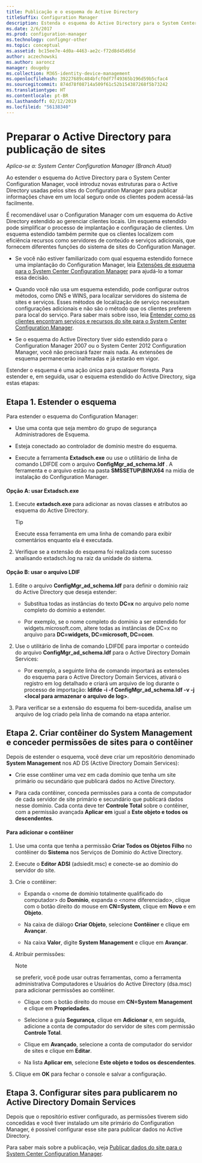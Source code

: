 ```yaml
---
title: Publicação e o esquema do Active Directory
titleSuffix: Configuration Manager
description: Estenda o esquema do Active Directory para o System Center Configuration Manager para simplificar o processo de implantar e configurar clientes.
ms.date: 2/6/2017
ms.prod: configuration-manager
ms.technology: configmgr-other
ms.topic: conceptual
ms.assetid: bc15ee7e-4d0a-4463-ae2c-f72d8d45d65d
author: aczechowski
ms.author: aaroncz
manager: dougeby
ms.collection: M365-identity-device-management
ms.openlocfilehash: 39227689c484bfcf0df7f49365b196d59b5cfac4
ms.sourcegitcommit: 874d78f08714a509f61c52b154387268f5b73242
ms.translationtype: HT
ms.contentlocale: pt-BR
ms.lasthandoff: 02/12/2019
ms.locfileid: "56138340"
---
```

# <a name="prepare-active-directory-for-site-publishing"></a>Preparar o Active Directory para publicação de sites

*Aplica-se a: System Center Configuration Manager (Branch Atual)*

Ao estender o esquema do Active Directory para o System Center Configuration Manager, você introduz novas estruturas para o Active Directory usadas pelos sites do Configuration Manager para publicar informações chave em um local seguro onde os clientes podem acessá-las facilmente.  

É recomendável usar o Configuration Manager com um esquema do Active Directory estendido ao gerenciar clientes locais. Um esquema estendido pode simplificar o processo de implantação e configuração de clientes. Um esquema estendido também permite que os clientes localizem com eficiência recursos como servidores de conteúdo e serviços adicionais, que fornecem diferentes funções do sistema de sites do Configuration Manager.  

-   Se você não estiver familiarizado com qual esquema estendido fornece uma implantação do Configuration Manager, leia [Extensões de esquema para o System Center Configuration Manager](../../../core/plan-design/network/schema-extensions.md) para ajudá-lo a tomar essa decisão.  

-   Quando você não usa um esquema estendido, pode configurar outros métodos, como DNS e WINS, para localizar servidores do sistema de sites e serviços. Esses métodos de localização de serviço necessitam configurações adicionais e não são o método que os clientes preferem para local do serviço. Para saber mais sobre isso, leia [Entender como os clientes encontram serviços e recursos do site para o System Center Configuration Manager](../../../core/plan-design/hierarchy/understand-how-clients-find-site-resources-and-services.md).  

-   Se o esquema do Active Directory tiver sido estendido para o Configuration Manager 2007 ou o System Center 2012 Configuration Manager, você não precisará fazer mais nada. As extensões de esquema permanecerão inalteradas e já estarão em vigor.  

Estender o esquema é uma ação única para qualquer floresta. Para estender e, em seguida, usar o esquema estendido do Active Directory, siga estas etapas:  

## <a name="step-1-extend-the-schema"></a>Etapa 1. Estender o esquema  
Para estender o esquema do Configuration Manager:  

-   Use uma conta que seja membro do grupo de segurança Administradores de Esquema.  

-   Esteja conectado ao controlador de domínio mestre do esquema.  

-   Execute a ferramenta **Extadsch.exe** ou use o utilitário de linha de comando LDIFDE com o arquivo **ConfigMgr_ad_schema.ldf** . A ferramenta e o arquivo estão na pasta **SMSSETUP\BIN\X64** na mídia de instalação do Configuration Manager.  

#### <a name="option-a-use-extadschexe"></a>Opção A: usar Extadsch.exe  

1.  Execute **extadsch.exe** para adicionar as novas classes e atributos ao esquema do Active Directory.  

    > [!TIP]  
    >  Execute essa ferramenta em uma linha de comando para exibir comentários enquanto ela é executada.  

2.  Verifique se a extensão do esquema foi realizada com sucesso analisando extadsch.log na raiz da unidade do sistema.  

#### <a name="option-b-use-the-ldif-file"></a>Opção B: usar o arquivo LDIF  

1.  Edite o arquivo **ConfigMgr_ad_schema.ldf** para definir o domínio raiz do Active Directory que deseja estender:  

    -   Substitua todas as instâncias do texto **DC=x** no arquivo pelo nome completo do domínio a estender.  

    -   Por exemplo, se o nome completo do domínio a ser estendido for widgets.microsoft.com, altere todas as instâncias de DC=x no arquivo para **DC=widgets, DC=microsoft, DC=com**.  

2.  Use o utilitário de linha de comando LDIFDE para importar o conteúdo do arquivo **ConfigMgr_ad_schema.ldf** para o Active Directory Domain Services:  

    -   Por exemplo, a seguinte linha de comando importará as extensões do esquema para o Active Directory Domain Services, ativará o registro em log detalhado e criará um arquivo de log durante o processo de importação: **ldifde -i -f ConfigMgr_ad_schema.ldf -v -j &lt;local para armazenar o arquivo de log\>**.  

3.  Para verificar se a extensão do esquema foi bem-sucedida, analise um arquivo de log criado pela linha de comando na etapa anterior.  

## <a name="step-2--create-the-system-management-container-and-grant-sites-permissions-to-the-container"></a>Etapa 2.  Criar contêiner do System Management e conceder permissões de sites para o contêiner  
 Depois de estender o esquema, você deve criar um repositório denominado **System Management** nos AD DS (Active Directory Domain Services):  

-   Crie esse contêiner uma vez em cada domínio que tenha um site primário ou secundário que publicará dados no Active Directory.  

-   Para cada contêiner, conceda permissões para a conta de computador de cada servidor de site primário e secundário que publicará dados nesse domínio. Cada conta deve ter **Controle Total** sobre o contêiner, com a permissão avançada **Aplicar em** igual a **Este objeto e todos os descendentes**.  

#### <a name="to-add-the-container"></a>Para adicionar o contêiner  

1.  Use uma conta que tenha a permissão **Criar Todos os Objetos Filho** no contêiner do **Sistema** nos Serviços de Domínio do Active Directory.  

2.  Execute o **Editor ADSI** (adsiedit.msc) e conecte-se ao domínio do servidor do site.  

3.  Crie o contêiner:  

    -   Expanda o &lt;nome de domínio totalmente qualificado do computador\> do **Domínio**, expanda o &lt;nome diferenciado\>, clique com o botão direito do mouse em **CN=System**, clique em **Novo** e em **Objeto**.  

    -   Na caixa de diálogo **Criar Objeto**, selecione **Contêiner** e clique em **Avançar**.  

    -   Na caixa **Valor**, digite **System Management** e clique em **Avançar**.  

4.  Atribuir permissões:  

    > [!NOTE]  
    >  se preferir, você pode usar outras ferramentas, como a ferramenta administrativa Computadores e Usuários do Active Directory (dsa.msc) para adicionar permissões ao contêiner.  

    -   Clique com o botão direito do mouse em **CN=System Management** e clique em **Propriedades**.  

    -   Selecione a guia **Segurança**, clique em **Adicionar** e, em seguida, adicione a conta de computador do servidor de sites com permissão **Controle Total**.  

    -   Clique em **Avançado**, selecione a conta de computador do servidor de sites e clique em **Editar**.  

    -   Na lista **Aplicar em**, selecione **Este objeto e todos os descendentes**.  

5.  Clique em **OK** para fechar o console e salvar a configuração.  

## <a name="step-3-set-up-sites-to-publish-to-active-directory-domain-services"></a>Etapa 3. Configurar sites para publicarem no Active Directory Domain Services  
 Depois que o repositório estiver configurado, as permissões tiverem sido concedidas e você tiver instalado um site primário do Configuration Manager, é possível configurar esse site para publicar dados no Active Directory.  

 Para saber mais sobre a publicação, veja [Publicar dados do site para o System Center Configuration Manager](../../../core/servers/deploy/configure/publish-site-data.md).  
